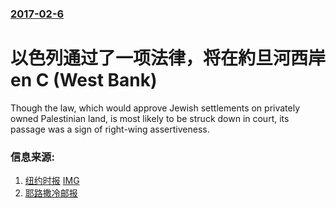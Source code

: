 ### [2017-02-6](/news/2017/02/6/index.md)

##### 
# 以色列通过了一项法律，将在約旦河西岸en C (West Bank) 

Though the law, which would approve Jewish settlements on privately owned Palestinian land, is most likely to be struck down in court, its passage was a sign of right-wing assertiveness.


### 信息来源:

1. [纽约时报](https://www.nytimes.com/2017/02/06/world/middleeast/israel-settlement-law-palestinians-west-bank.html?_r=0) [IMG](https://static01.nyt.com/images/2017/02/07/world/07israel1/07israel1-facebookJumbo.jpg)
2. [耶路撒冷邮报](http://www.jpost.com/Israel-News/Politics-And-Diplomacy/Knesset-passes-historic-Settlements-Bill-480768)
